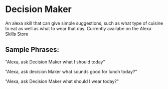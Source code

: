 # Decision Maker

An alexa skill that can give simple suggestions, such as what type of cuisine to eat as well as what to wear that day.
Currently availabe on the Alexa Skills Store 

 ## Sample Phrases:

"Alexa, ask Decision Maker what I should today"

"Alexa, ask decision Maker what sounds good for lunch today?"

"Alexa, ask Decision Maker what should I wear today?"
